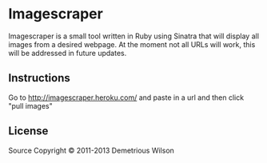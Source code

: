#  Imagescraper

Imagescraper is a small tool written in Ruby using Sinatra that will display all images from a desired webpage. At the moment not all URLs will work, this will be addressed in future updates.

## Instructions

Go to http://imagescraper.heroku.com/ and paste in a url and then click "pull images"

## License

Source Copyright © 2011-2013 Demetrious Wilson
